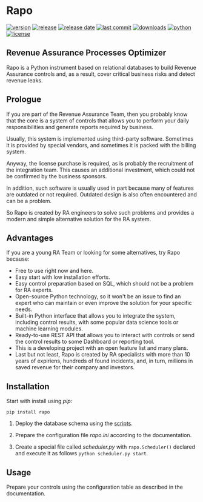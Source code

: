 # Rapo

[![version](https://img.shields.io/pypi/v/rapo)](https://pypi.org/project/rapo/)
[![release](https://img.shields.io/github/v/release/t3eHawk/rapo?include_prereleases)](https://github.com/t3eHawk/rapo/)
[![release date](https://img.shields.io/github/release-date-pre/t3eHawk/rapo)](https://github.com/t3eHawk/rapo/releases/)
[![last commit](https://img.shields.io/github/last-commit/t3eHawk/rapo)](https://github.com/t3eHawk/rapo/commits/)
[![downloads](https://img.shields.io/pypi/dm/rapo)](https://pypi.org/project/rapo/)
[![python](https://img.shields.io/pypi/pyversions/rapo)](https://pypi.org/project/rapo/)
[![license](https://img.shields.io/pypi/l/rapo)](https://mit-license.org)

## Revenue Assurance Processes Optimizer
Rapo is a Python instrument based on relational databases to build Revenue Assurance controls and, as a result, cover critical business risks and detect revenue leaks.

## Prologue
If you are part of the Revenue Assurance Team, then you probably know that the core is a system of controls that allows you to perform your daily responsibilities and generate reports required by business.

Usually, this system is implemented using third-party software.
Sometimes it is provided by special vendors, and sometimes it is packed with the billing system.

Anyway, the license purchase is required, as is probably the recruitment of the integration team.
This causes an additional investment, which could not be confirmed by the business sponsors.

In addition, such software is usually used in part because many of features are outdated or not required. Outdated design is also often encountered and can be a problem.

So Rapo is created by RA engineers to solve such problems and provides a modern and simple alternative solution for the RA system.

## Advantages
If you are a young RA Team or looking for some alternatives, try Rapo because:
* Free to use right now and here.
* Easy start with low installation efforts.
* Easy control preparation based on SQL, which should not be a problem for RA experts.
* Open-source Python technology, so it won't be an issue to find an expert who can maintain or even improve the solution for your specific needs.
* Built-in Python interface that allows you to integrate the system, including control results, with some popular data science tools or machine learning modules.
* Ready-to-use REST API that allows you to interact with controls or send the control results to some Dashboard or reporting tool.
* This is a developing project with an open feature list and many plans.
* Last but not least, Rapo is created by RA specialists with more than 10 years of expiriens, hundreds of found incidents, and, in turn, millions in saved revenue for their company and investors.

## Installation
Start with install using _pip_:
```
pip install rapo
```

1. Deploy the database schema using the [scripts](schema/oracle.sql).

1. Prepare the configuration file _rapo.ini_ according to the documentation.

3. Create a special file called _scheduler.py_ with `rapo.Scheduler()` declared and execute it as follows `python scheduler.py start`.

## Usage
Prepare your controls using the configuration table as described in the documentation.
